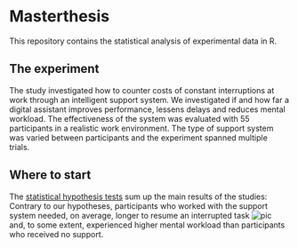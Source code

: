 # Masterthesis
This repository contains the statistical analysis of experimental data in R.

## The experiment
The study investigated how to counter costs of constant interruptions at work through an intelligent support system. 
We investigated if and how far a digital assistant improves performance, lessens delays and reduces mental workload. 
The effectiveness of the system was evaluated with 55 participants in a realistic work environment. The type of
support system was varied between participants and the experiment spanned multiple trials. 

## Where to start
The [statistical hypothesis tests](test_hypotheses/all_groups/hypothesis_analysis.Rmd) sum up the main results of the studies:  
Contrary to our hypotheses, participants who worked with the support system needed,
on average, longer to resume an interrupted task ![pic](test_hypotheses/all_groups/plots_hypothesis_tests/res_speed_per_group.png?raw=true) and, to some extent, experienced higher
mental workload than participants who received no support.

### 

